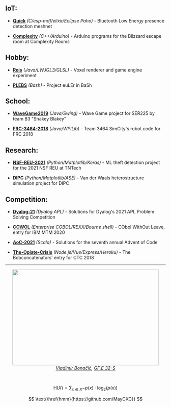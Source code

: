 ## IoT:
* [**Quick**](https://github.com/MayCXC/Quick) *(C/esp-mdf/elixir/Eclipse Paho)* - Bluetooth Low Energy presence detection meshnet

* [**Complexity**](https://github.com/MayCXC/Complexity) *(C++/Arduino)* - Arduino programs for the Blizzard escape room at Complexity Rooms

## Hobby:
* [**Reis**](https://github.com/MayCXC/Reis) *(Java/LWJGL3/GLSL)* - Voxel renderer and game engine experiment

* [**PLEBS**](https://github.com/MayCXC/PLEBS) *(Bash)* - Project euLEr in BaSh

## School:
* [**WaveGame2019**](https://github.com/MayCXC/WaveGame2019) *(Java/Swing)* - Wave Game project for SER225 by team B3 "Shakey Blakey"

* [**FRC-3464-2018**](https://github.com/MayCXC/FRC-3464-2018) *(Java/WPILib)* - Team 3464 SimCity's robot code for FRC 2018

## Research:

* [**NSF-REU-2021**](https://github.com/MayCXC/NSF-REU-2021) *(Python/Matplotlib/Keras)* - ML theft detection project for the 2021 NSF REU at TNTech

* [**DIPC**](https://github.com/MayCXC/DIPC) *(Python/Matplotlib/ASE)* - Van der Waals heterostructure simulation project for DIPC

## Competition:
* [**Dyalog-21**](https://github.com/MayCXC/Dyalog-21) *(Dyalog APL)* - Solutions for Dyalog's 2021 APL Problem Solving Competition

* [**COWOL**](https://github.com/MayCXC/COWOL) *(Enterprise COBOL/REXX/Bourne shell)* - CObol WithOut Leave, entry for IBM MTM 2020

* [**AoC-2021**](https://github.com/MayCXC/AoC-2021) *(Scala)* - Solutions for the seventh annual Advent of Code

* [**The-Opiate-Crisis**](https://github.com/MayCXC/The-Opiate-Crisis) *(Node\.js/Vue/Express/Heroku)* - The Bobconcatenators' entry for CTC 2018

___

<p align="center">
    <img width="460" height="300" src="https://user-images.githubusercontent.com/9441877/141659285-afb9e53b-c3e3-4bec-a30f-7dc888a8421c.gif">
    <br>
    <em><a href="https://monoskop.org/index.php?title=Vladimir_Bona%C4%8Di%C4%87&oldid=104835">Vladimir Bonačić</a>, <a href="http://dada.compart-bremen.de/item/artwork/1146">GF.E 32-S</a></em>
</p>
<br>

$$ \mathrm{H}(X)=\sum_{x\in X}{-p(x) \cdot \log_2 (p(x))} $$

$$ \text{\href{hmm}{https://github.com/MayCXC}} $$
